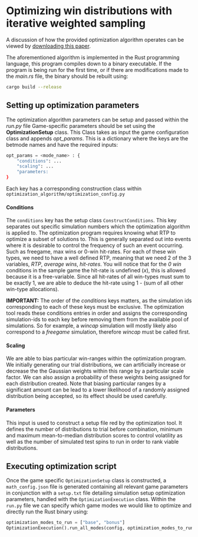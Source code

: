 # Optimizing win distributions with iterative weighted sampling

A discussion of how the provided optimization algorithm operates can be viewed by [downloading this paper](distribution_optimization.pdf).

The aforementioned algorithm is implemented in the Rust programming language, this program compiles down to a binary executable. If the program is being run for the first time, or if there are modifications made to the *main.rs* file, the binary should be rebuilt using:
```sh
cargo build --release
```


## Setting up optimization parameters

The optimization algorithm parameters can be setup and passed within the *run.py* file
Game-specific parameters should be set using the **OptimizationSetup** class. This Class takes as input the game configuration class and appends *opt_params*. This is a dictionary where the keys are the betmode names and have the required inputs:
```python
opt_params = <mode_name> : {
    "conditions": ...
    "scaling": ...
    "parameters: 
}
```
Each key has a corresponding construction class within `optimization_algorithm/optimization_config.py`

#### Conditions

The `conditions` key has the setup class `ConstructConditions`. This key separates out specific simulation numbers which the optimization algorithm is applied to. The optimization program requires knowing what RTP to optimize a subset of solutions to. 
This is generally separated out into events where it is desirable to control the frequency of such an event occurring. Such as freegame, max wins or 0-win hit-rates. For each of these win types, we need to have a well defined RTP, meaning that we need 2 of the 3 variables, *RTP*, *average wins*, *hit-rates*. You will notice that for the *0 win* conditions in the sample game the hit-rate is undefined (*x*), this is allowed because it is a free-variable. Since all hit-rates of all win-types must sum to be exactly 1, we are able to deduce the hit-rate using 1 - (sum of all other win-type allocations).

**IMPORTANT:** The order of the *conditions* keys matters, as the simulation ids corresponding to each of these keys must be exclusive. The optimization tool reads these conditions entries in order and assigns the corresponding simulation-ids to each key before removing them from the available pool of simulations. So for example, a *wincap* simulation will mostly likely also correspond to a *freegame* simulation, therefore *wincap* must be called first.


#### Scaling

We are able to bias particular win-ranges within the optimization program. We initially generating our trial distributions, we can artificially increase or decrease the the Gaussian weights within this range by a particular scale factor. We can also assign a probability of these weights being assigned for each distribution created. Note that biasing particular ranges by a significant amount can be lead to a lower likelihood of a randomly assigned distribution being accepted, so its effect should be used carefully. 

#### Parameters

This input is used to construct a setup file red by the optimization tool. It defines the number of distributions to trial before combination, minimum and maximum mean-to-median distribution scores to control volatility as well as the number of simulated test spins to run in order to rank viable distributions. 

## Executing optimization script

Once the game specific `OptimizationSetup` class is constructed, a `math_config.json` file is generated containing all relevant game parameters in conjunction with a `setup.txt` file detailing simulation setup optimization parameters, handled with the `OptimizationExecution` class. Within the `run.py` file we can specify which game modes we would like to optimize and directly run the Rust binary using:
```python
optimization_modes_to_run = ["base", "bonus"]
OptimizationExecution().run_all_modes(config, optimization_modes_to_run, rust_threads)
```
